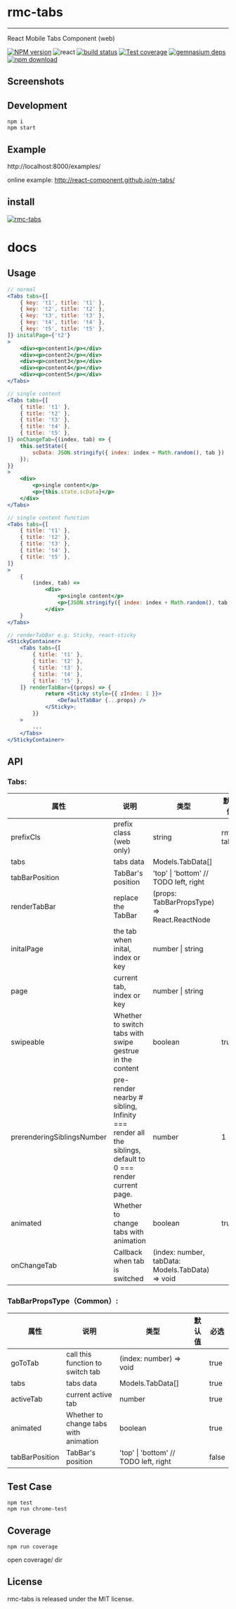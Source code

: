 # rmc-tabs
---

React Mobile Tabs Component (web)


[![NPM version][npm-image]][npm-url]
![react](https://img.shields.io/badge/react-%3E%3D_15.2.0-green.svg)
[![build status][travis-image]][travis-url]
[![Test coverage][coveralls-image]][coveralls-url]
[![gemnasium deps][gemnasium-image]][gemnasium-url]
[![npm download][download-image]][download-url]

[npm-image]: http://img.shields.io/npm/v/rmc-tabs.svg?style=flat-square
[npm-url]: http://npmjs.org/package/rmc-tabs
[travis-image]: https://img.shields.io/travis/react-component/m-tabs.svg?style=flat-square
[travis-url]: https://travis-ci.org/react-component/m-tabs
[coveralls-image]: https://img.shields.io/coveralls/react-component/m-tabs.svg?style=flat-square
[coveralls-url]: https://coveralls.io/r/react-component/m-tabs?branch=master
[gemnasium-image]: http://img.shields.io/gemnasium/react-component/m-tabs.svg?style=flat-square
[gemnasium-url]: https://gemnasium.com/react-component/m-tabs
[node-image]: https://img.shields.io/badge/node.js-%3E=_0.10-green.svg?style=flat-square
[node-url]: http://nodejs.org/download/
[download-image]: https://img.shields.io/npm/dm/rmc-tabs.svg?style=flat-square
[download-url]: https://npmjs.org/package/rmc-tabs

## Screenshots

## Development

```
npm i 
npm start
```

## Example

http://localhost:8000/examples/

online example: http://react-component.github.io/m-tabs/


## install

[![rmc-tabs](https://nodei.co/npm/rmc-tabs.png)](https://npmjs.org/package/rmc-tabs)


# docs

## Usage
```jsx
// normal
<Tabs tabs={[
    { key: 't1', title: 't1' },
    { key: 't2', title: 't2' },
    { key: 't3', title: 't3' },
    { key: 't4', title: 't4' },
    { key: 't5', title: 't5' },
]} initalPage={'t2'}
>
    <div><p>content1</p></div>
    <div><p>content2</p></div>
    <div><p>content3</p></div>
    <div><p>content4</p></div>
    <div><p>content5</p></div>
</Tabs>

// single content
<Tabs tabs={[
    { title: 't1' },
    { title: 't2' },
    { title: 't3' },
    { title: 't4' },
    { title: 't5' },
]} onChangeTab={(index, tab) => {
    this.setState({
        scData: JSON.stringify({ index: index + Math.random(), tab })
    });
}}
>
    <div>
        <p>single content</p>
        <p>{this.state.scData}</p>
    </div>
</Tabs>

// single content function
<Tabs tabs={[
    { title: 't1' },
    { title: 't2' },
    { title: 't3' },
    { title: 't4' },
    { title: 't5' },
]}
>
    {
        (index, tab) =>
            <div>
                <p>single content</p>
                <p>{JSON.stringify({ index: index + Math.random(), tab })}</p>
            </div>
    }
</Tabs>

// renderTabBar e.g: Sticky, react-sticky
<StickyContainer>
    <Tabs tabs={[
        { title: 't1' },
        { title: 't2' },
        { title: 't3' },
        { title: 't4' },
        { title: 't5' },
    ]} renderTabBar={(props) => {
            return <Sticky style={{ zIndex: 1 }}>
                <DefaultTabBar {...props} />
            </Sticky>;
        }}
    >
        ...
    </Tabs>
</StickyContainer>
```

## API
### Tabs:
属性 | 说明 | 类型 | 默认值 | 必选
----|-----|------|------|------
prefixCls|prefix class (web only)|string| rmc-tabs|false
tabs|tabs data|Models.TabData[]||true
tabBarPosition|TabBar's position|'top' \| 'bottom' // TODO left, right||false
renderTabBar|replace the TabBar|(props: TabBarPropsType) => React.ReactNode||false
initalPage|the tab when inital, index or key|number \| string||false
page|current tab, index or key|number \| string||false
swipeable|Whether to switch tabs with swipe gestrue in the content|boolean| true|false
prerenderingSiblingsNumber|pre-render nearby # sibling, Infinity === render all the siblings, default to 0 === render current page.|number| 1|false
animated|Whether to change tabs with animation|boolean| true|false
onChangeTab|Callback when tab is switched|(index: number, tabData: Models.TabData) => void||false

### TabBarPropsType（Common）:
属性 | 说明 | 类型 | 默认值 | 必选
----|-----|------|------|------
goToTab|call this function to switch tab|(index: number) => void||true
tabs|tabs data|Models.TabData[]||true
activeTab|current active tab|number||true
animated|Whether to change tabs with animation|boolean||true
tabBarPosition|TabBar's position|'top' \| 'bottom' // TODO left, right||false

## Test Case

```
npm test
npm run chrome-test
```

## Coverage

```
npm run coverage
```

open coverage/ dir

## License

rmc-tabs is released under the MIT license.
